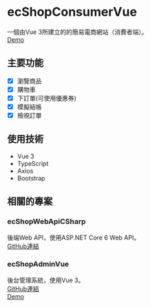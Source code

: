 # ecShopConsumerVue
一個由Vue 3所建立的的簡易電商網站（消費者端）。\
[Demo](https://polite-ocean-06da00c00.1.azurestaticapps.net/)

## 主要功能

- [x] 瀏覽商品
- [x] 購物車
- [x] 下訂單(可使用優惠券)
- [x] 模擬結帳
- [x] 檢視訂單

## 使用技術
* Vue 3
* TypeScript
* Axios
* Bootstrap

## 相關的專案

### ecShopWebApiCSharp
後端Web API，使用ASP.NET Core 6 Web API。\
[GitHub連結](https://github.com/zamhsu/ecShopWebApiCSharp)

### ecShopAdminVue

後台管理系統，使用Vue 3。\
[GitHub連結](https://github.com/zamhsu/ecShopAdminVue)\
[Demo](https://agreeable-sky-00319b600.1.azurestaticapps.net/)
